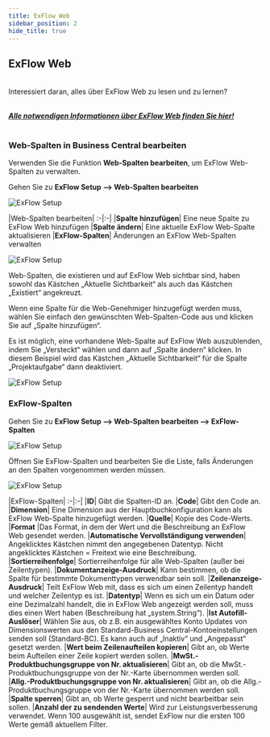 ```yaml
---
title: ExFlow Web 
sidebar_position: 2
hide_title: true
---
```


## ExFlow Web

<br/>
Interessiert daran, alles über ExFlow Web zu lesen und zu lernen? <br/> <br/>  

[***Alle notwendigen Informationen über ExFlow Web finden Sie hier!***](https://docs.exflow.cloud/web) <br/><br/> 

### Web-Spalten in Business Central bearbeiten
Verwenden Sie die Funktion **Web-Spalten bearbeiten**, um ExFlow Web-Spalten zu verwalten. <br/>

Gehen Sie zu **ExFlow Setup --> Web-Spalten bearbeiten** 

![ExFlow Setup](@site/static/img/media/exflow-setup-edit-web-columns.png) 

|Web-Spalten bearbeiten|
:-|:-|
|**Spalte hinzufügen**| Eine neue Spalte zu ExFlow Web hinzufügen
|**Spalte ändern**| Eine aktuelle ExFlow Web-Spalte aktualisieren
|**ExFlow-Spalten**| Änderungen an ExFlow Web-Spalten verwalten

![ExFlow Setup](@site/static/img/media/exflow-setup-edit-web-columns-001.png)

Web-Spalten, die existieren und auf ExFlow Web sichtbar sind, haben sowohl das Kästchen „Aktuelle Sichtbarkeit“ als auch das Kästchen „Existiert“ angekreuzt.

Wenn eine Spalte für die Web-Genehmiger hinzugefügt werden muss, wählen Sie einfach den gewünschten Web-Spalten-Code aus und klicken Sie auf „Spalte hinzufügen“.

Es ist möglich, eine vorhandene Web-Spalte auf ExFlow Web auszublenden, indem Sie „Versteckt“ wählen und dann auf „Spalte ändern“ klicken. In diesem Beispiel wird das Kästchen „Aktuelle Sichtbarkeit“ für die Spalte „Projektaufgabe“ dann deaktiviert.

![ExFlow Setup](@site/static/img/media/exflow-setup-edit-web-columns-002.png)

### ExFlow-Spalten

Gehen Sie zu **ExFlow Setup --> Web-Spalten bearbeiten --> ExFlow-Spalten** 

![ExFlow Setup](@site/static/img/media/exflow-setup-exflow-columns-001.png)

Öffnen Sie ExFlow-Spalten und bearbeiten Sie die Liste, falls Änderungen an den Spalten vorgenommen werden müssen.

![ExFlow Setup](@site/static/img/media/exflow-setup-exflow-columns-002.png)

|ExFlow-Spalten|
:-|:-|
|**ID**| Gibt die Spalten-ID an.
|**Code**| Gibt den Code an.
|**Dimension**| Eine Dimension aus der Hauptbuchkonfiguration kann als ExFlow Web-Spalte hinzugefügt werden.
|**Quelle**| Kopie des Code-Werts.
|**Format** |Das Format, in dem der Wert und die Beschreibung an ExFlow Web gesendet werden.
|**Automatische Vervollständigung verwenden**| Angeklicktes Kästchen nimmt den angegebenen Datentyp. Nicht angeklicktes Kästchen = Freitext wie eine Beschreibung.
|**Sortierreihenfolge**| Sortierreihenfolge für alle Web-Spalten (außer bei Zeilentypen).
|**Dokumentanzeige-Ausdruck**| Kann bestimmen, ob die Spalte für bestimmte Dokumenttypen verwendbar sein soll.
|**Zeilenanzeige-Ausdruck**| Teilt ExFlow Web mit, dass es sich um einen Zeilentyp handelt und welcher Zeilentyp es ist.
|**Datentyp**| Wenn es sich um ein Datum oder eine Dezimalzahl handelt, die in ExFlow Web angezeigt werden soll, muss dies einen Wert haben (Beschreibung hat „system.String“).
|**Ist Autofill-Auslöser**| Wählen Sie aus, ob z.B. ein ausgewähltes Konto Updates von Dimensionswerten aus den Standard-Business Central-Kontoeinstellungen senden soll (Standard-BC). Es kann auch auf „Inaktiv“ und „Angepasst“ gesetzt werden.
|**Wert beim Zeilenaufteilen kopieren**| Gibt an, ob Werte beim Aufteilen einer Zeile kopiert werden sollen.
|**MwSt.-Produktbuchungsgruppe von Nr. aktualisieren**| Gibt an, ob die MwSt.-Produktbuchungsgruppe von der Nr.-Karte übernommen werden soll.
|**Allg.-Produktbuchungsgruppe von Nr. aktualisieren**| Gibt an, ob die Allg.-Produktbuchungsgruppe von der Nr.-Karte übernommen werden soll.
|**Spalte sperren**| Gibt an, ob Werte gesperrt und nicht bearbeitbar sein sollen.
|**Anzahl der zu sendenden Werte**| Wird zur Leistungsverbesserung verwendet. Wenn 100 ausgewählt ist, sendet ExFlow nur die ersten 100 Werte gemäß aktuellem Filter.
